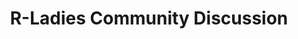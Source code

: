 ---
type: redirect
redirect: https://airtable.com/appkSMV6ogNQi8TFv/pagUrtNB5gcT7y10G/form
title: "R-Ladies Community Discussion"
---